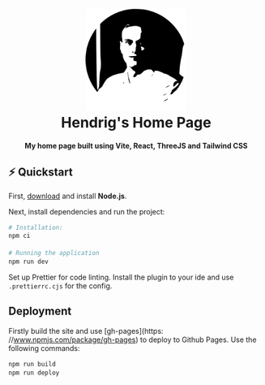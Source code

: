 <h1 align="center">
  <br>
  <a href="https://hsellik.github.io"><img src="./public/logo.svg" alt="Markdownify" width="200"></a>
  <br>
  Hendrig's Home Page
  <br>
</h1>

<h4 align="center">My home page built using Vite, React, ThreeJS and Tailwind CSS</h4>

## :zap: Quickstart

First, [download](https://nodejs.org/en) and install **Node.js**.

Next, install dependencies and run the project:

```bash
# Installation:
npm ci

# Running the application
npm run dev
```

Set up Prettier for code linting. Install the plugin to your ide and use `.prettierrc.cjs` for the config.

## Deployment

Firstly build the site and use [gh-pages](https: //www.npmjs.com/package/gh-pages) to deploy to Github Pages. Use the
following commands:  
```bash
npm run build
npm run deploy
```
